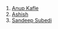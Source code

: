 1. [Anup Kafle](https://github.com/anupkafle)
2. [Ashish](https://github.com/Ak56827)
3. [Sandeep Subedi](https://github.com/sandeepsubedi)
 
